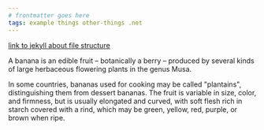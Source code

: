 ```yaml
---
# frontmatter goes here
tags: example things other-things .net
---
```


<!-- no excerpt -->

<!--more-->

[link to jekyll about file structure](https://jekyllrb.com/docs/structure/)

A banana is an edible fruit – botanically a berry – produced by several kinds
of large herbaceous flowering plants in the genus Musa.

In some countries, bananas used for cooking may be called "plantains",
distinguishing them from dessert bananas. The fruit is variable in size, color,
and firmness, but is usually elongated and curved, with soft flesh rich in
starch covered with a rind, which may be green, yellow, red, purple, or brown
when ripe.